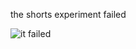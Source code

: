 the shorts experiment failed

![it failed](https://c.tenor.com/wYz7SzJgEvcAAAAC/it-didnt-work-failed.gif)

